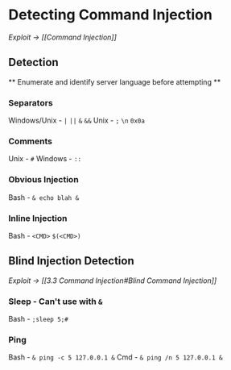 # Detecting Command Injection
*Exploit -> [[Command Injection]]*
## Detection
** Enumerate and identify server language before attempting **
### Separators
Windows/Unix - `|` `||` `&` `&&`
Unix - `;` `\n` `0x0a`

### Comments
Unix - `#`
Windows - `::`

### Obvious Injection
Bash - `& echo blah &`

### Inline Injection
Bash - `<CMD>` `$(<CMD>)`

## Blind Injection Detection
*Exploit -> [[3.3 Command Injection#Blind Command Injection]]*
### Sleep - Can't use with `&`
Bash - `;sleep 5;#`

### Ping
Bash - `& ping -c 5 127.0.0.1 &`
Cmd - `& ping /n 5 127.0.0.1 &`

